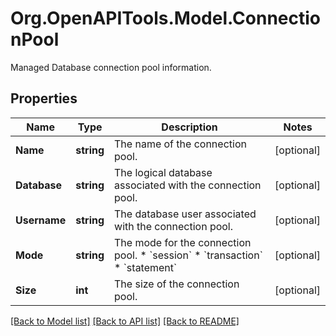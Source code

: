 # Org.OpenAPITools.Model.ConnectionPool
Managed Database connection pool information.

## Properties

Name | Type | Description | Notes
------------ | ------------- | ------------- | -------------
**Name** | **string** | The name of the connection pool. | [optional] 
**Database** | **string** | The logical database associated with the connection pool. | [optional] 
**Username** | **string** | The database user associated with the connection pool. | [optional] 
**Mode** | **string** | The mode for the connection pool. * &#x60;session&#x60; * &#x60;transaction&#x60; * &#x60;statement&#x60; | [optional] 
**Size** | **int** | The size of the connection pool. | [optional] 

[[Back to Model list]](../README.md#documentation-for-models) [[Back to API list]](../README.md#documentation-for-api-endpoints) [[Back to README]](../README.md)

